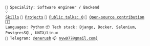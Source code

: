 <code>👷 Speciality: Software engineer / Backend</code><br>
<code>💡 [Skills](SKILLS.md)</code>
<code>🧻 [Projects](PROJECTS.md)</code>
<code>📢 [Public talks: 0](TALKS.md)</code>
<code>👀 [Open-source contribution](CONTRIBUTION.md)</code><br>
<code>🧑‍💻 Languages: Python</code>
<code>📦 Tech stack: Django, Docker, Selenium, PostgresSQL, UNIX/Linux</code><br>
<code>💬 Telegram: [@enerush](https://telegram.me/enerush)</code>
<code>📫 [nyw077@gmail.com)](mailto:nyw077@gmail.com)</code>
